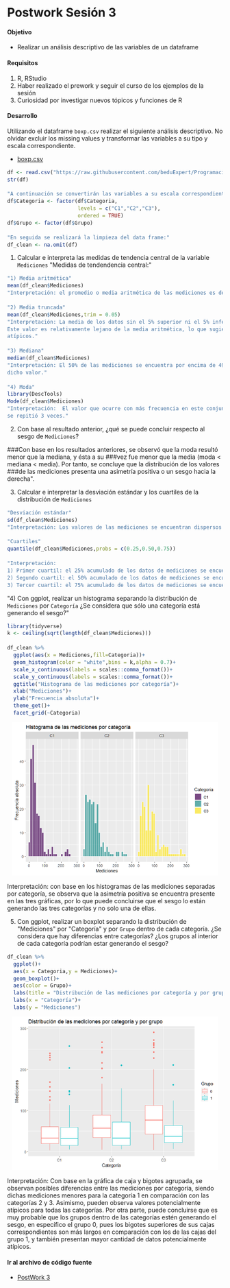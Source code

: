 # Postwork Sesión 3

#### Objetivo

- Realizar un análisis descriptivo de las variables de un dataframe

#### Requisitos

1. R, RStudio
2. Haber realizado el prework y seguir el curso de los ejemplos de la sesión
3. Curiosidad por investigar nuevos tópicos y funciones de R

#### Desarrollo

Utilizando el dataframe `boxp.csv` realizar el siguiente análisis descriptivo. No olvidar excluir los missing values y transformar las variables a su
tipo y escala correspondiente.
- [boxp.csv](/boxp.csv)
```r
df <- read.csv("https://raw.githubusercontent.com/beduExpert/Programacion-R-Santander-2022/main/Sesion-03/Data/boxp.csv")
str(df)

"A continuación se convertirán las variables a su escala correspondiente:"
df$Categoria <- factor(df$Categoria,
                       levels = c("C1","C2","C3"),
                       ordered = TRUE)
df$Grupo <- factor(df$Grupo)

"En seguida se realizará la limpieza del data frame:"
df_clean <- na.omit(df)

```

1) Calcular e interpreta las medidas de tendencia central de la variable `Mediciones`
"Medidas de tendendencia central:"
```r
"1) Media aritmética"
mean(df_clean$Mediciones)
"Interpretación: el promedio o media aritmética de las mediciones es de 62.88494."

"2) Media truncada"
mean(df_clean$Mediciones,trim = 0.05)
"Interpretación: La media de los datos sin el 5% superior ni el 5% inferior de los valores es de 56.82308.
Este valor es relativamente lejano de la media aritmética, lo que sugiere la posible presencia de valores
atípicos."

"3) Mediana"
median(df_clean$Mediciones)
"Interpretación: El 50% de las mediciones se encuentra por encima de 49.3 y el otro 50% está por debajo de
dicho valor."

"4) Moda"
library(DescTools)
Mode(df_clean$Mediciones)
"Interpretación:  El valor que ocurre con más frecuencia en este conjunto de datos es 23.3. Dicho valor
se repitió 3 veces."
```

2) Con base al resultado anterior, ¿qué se puede concluir respecto al sesgo de `Mediciones`?

###Con base en los resultados anteriores, se observó que la moda resultó menor que la mediana, y ésta a su
###vez fue menor que la media (moda < mediana < media). Por tanto, se concluye que la distribución de los valores
###de las mediciones presenta una asimetría positiva o un sesgo hacia la derecha".


3) Calcular e interpretar la desviación estándar y los cuartiles de la distribución de `Mediciones`
```r
"Desviación estándar"
sd(df_clean$Mediciones)
"Interpretación: Los valores de las mediciones se encuentran dispersos en promedio 53.76972 alrededor de la media."

"Cuartiles"
quantile(df_clean$Mediciones,probs = c(0.25,0.50,0.75))

"Interpretación: 
1) Primer cuartil: el 25% acumulado de los datos de mediciones se encuentran por debajo de 23.45.
2) Segundo cuartil: el 50% acumulado de los datos de mediciones se encuentran por debajo de 49.30.
3) Tercer cuartil: el 75% acumulado de los datos de mediciones se encuentran por debajo de 82.85."
```

"4) Con ggplot, realizar un histograma separando la distribución de `Mediciones` por `Categoría`
¿Se considera que sólo una categoría está generando el sesgo?"

```r
library(tidyverse)
k <- ceiling(sqrt(length(df_clean$Mediciones))) 

df_clean %>% 
  ggplot(aes(x = Mediciones,fill=Categoria))+
  geom_histogram(color = "white",bins = k,alpha = 0.7)+
  scale_x_continuous(labels = scales::comma_format())+
  scale_y_continuous(labels = scales::comma_format())+
  ggtitle("Histograma de las mediciones por categoría")+
  xlab("Mediciones")+
  ylab("Frecuencia absoluta")+
  theme_get()+
  facet_grid(~Categoria)
```
  
<p align="center">
  <img src="img/pw3img1.png" alt="Graph" width="480" height="357">
</p>

Interpretación: con base en los histogramas de las mediciones separadas por categoría, se observa
que la asimetría positiva se encuentra presente en las tres gráficas, por lo que puede concluirse
que el sesgo lo están generando las tres categorías y no solo una de ellas.


5) Con ggplot, realizar un boxplot separando la distribución de "Mediciones" por "Categoría" 
y por `Grupo` dentro de cada categoría. 
¿Se considera que hay diferencias entre categorías? ¿Los grupos al interior de cada categoría 
podrían estar generando el sesgo?

```r
df_clean %>% 
  ggplot()+
  aes(x = Categoria,y = Mediciones)+
  geom_boxplot()+
  aes(color = Grupo)+
  labs(title = "Distribución de las mediciones por categoría y por grupo")+
  labs(x = "Categoría")+
  labs(y = "Mediciones")
```
<p align="center">
  <img src="img/pw3img2.png" alt="Graph" width="480" height="357">
</p>

Interpretación: Con base en la gráfica de caja y bigotes agrupada, se observan
posibles diferencias entre las mediciones por categoría, siendo dichas
mediciones menores para la categoría 1 en comparación con las categorías 2 y 3.
Asimismo, pueden observa valores potencialmente atípicos para todas las categorías.
Por otra parte, puede concluirse que es muy probable que los grupos dentro de las 
categorías estén generando el sesgo, en específico el grupo 0, pues los bigotes 
superiores de sus cajas correspondientes son más largos en comparación con
los de las cajas del grupo 1, y también presentan mayor cantidad de datos 
potencialmente atípicos.
 
#### Ir al archivo de código fuente
- [PostWork 3](https://github.com/alsolisc/Postworks/tree/main/src/PostWork3.R)
